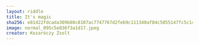 ```yaml
---
layout: riddle
title: It's magic
sha256: e81d22fdcada309b80c8107ac7747767d2feb9c111340af84c5855147fc5c1c5
image: normal_095c5e836f3a1d17.jpeg
creator: Kozaróczy Zsolt
---
```

